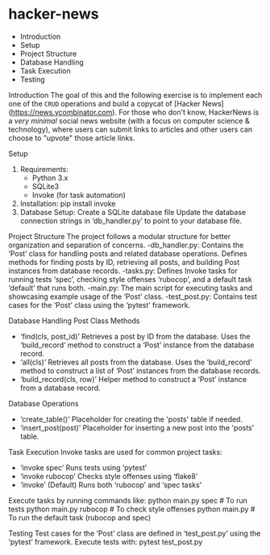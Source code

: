 # hacker-news
- Introduction
- Setup
- Project Structure
- Database Handling
- Task Execution
- Testing

Introduction
The goal of this and the following exercise is to implement each one of the `CRUD` operations and build a copycat of [Hacker News] (https://news.ycombinator.com). For those who don't know, HackerNews is a _very minimal_ social news website (with a focus on computer science & technology), where users can submit links to articles and other users can choose to "upvote" those article links.

Setup
1. Requirements:
   - Python 3.x
   - SQLite3
   - Invoke (for task automation)
2. Installation:
   pip install invoke
3. Database Setup:
Create a SQLite database file
Update the database connection strings in ‘db_handler.py’ to point to your database file.

Project Structure
The project follows a modular structure for better organization and separation of concerns.
-db_handler.py:
Contains the ‘Post’ class for handling posts and related database operations.
Defines methods for finding posts by ID, retrieving all posts, and building Post instances from database records.
-tasks.py:
Defines Invoke tasks for running tests ‘spec’, checking style offenses ‘rubocop’, and a default task ‘default’ that runs both.
-main.py:
The main script for executing tasks and showcasing example usage of the ‘Post’ class.
-test_post.py:
Contains test cases for the ‘Post’ class using the ‘pytest’ framework.

Database Handling
Post Class Methods
-	‘find(cls, post_id)’
Retrieves a post by ID from the database.
Uses the ‘build_record’ method to construct a ‘Post’ instance from the database record.
-	‘all(cls)’
Retrieves all posts from the database.
Uses the ‘build_record’ method to construct a list of ‘Post’ instances from the database records.
-	‘build_record(cls, row)’
Helper method to construct a ‘Post’ instance from a database record.

Database Operations
-	‘create_table()’
Placeholder for creating the 'posts' table if needed.
-	‘insert_post(post)’
Placeholder for inserting a new post into the 'posts' table.

Task Execution
Invoke tasks are used for common project tasks:
-	‘invoke spec’
Runs tests using ‘pytest’
-	‘invoke rubocop’
Checks style offenses using ‘flake8’
-	‘invoke’ (Default)
Runs both ‘rubocop’ and ‘spec tasks’

Execute tasks by running commands like:
python main.py spec  # To run tests
python main.py rubocop  # To check style offenses
python main.py  # To run the default task (rubocop and spec)

Testing
Test cases for the ‘Post’ class are defined in ‘test_post.py’ using the ‘pytest’ framework.
Execute tests with:
pytest test_post.py


